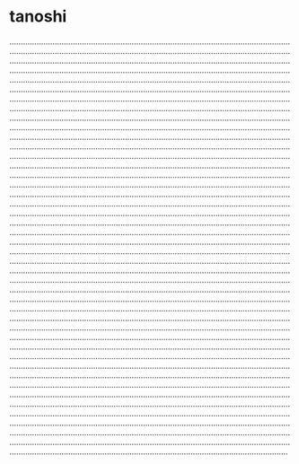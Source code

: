 # tanoshi
...............................................................................................................................................................................................................................................................................................................................................................................................................................................................................................................................................................................................................................................................................................................................................................................................................................................................................................................................................................................................................................................................................................................................................................................................................................................................................................................................................................................................................................................................................................................................................................................................................................................................................................................................................................................................................................................................................................................................................................................................................................................................................................................................................................................................................................................................................................................................................................................................................................................................................................................................................................................................................................................................................................................................................................................................................................................................................................................................................................................................................................................................................................................................................................................................................................................................................................................................................................................................................................................................................................................................................................................................................................................................................................................................................................................................................................................................................................................................................................................................................................................................................................................................................................................................................................................................................................................................................................................................................................................................................................................................................................................................................................................................................................................................................................................................................................................................................................................................................................................................................................................................................................................................................................................................................................................................................................................................................................................................................................................................................................................................................................................................................................................................................